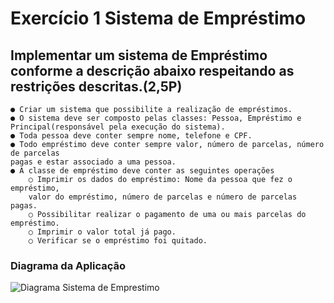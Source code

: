 # Exercício 1  Sistema de Empréstimo
## Implementar um sistema de Empréstimo conforme a descrição abaixo respeitando as restrições descritas.(2,5P)

```
● Criar um sistema que possibilite a realização de empréstimos. 
● O sistema deve ser composto pelas classes: Pessoa, Empréstimo e 
Principal(responsável pela execução do sistema). 
● Toda pessoa deve conter sempre nome, telefone e CPF. 
● Todo empréstimo deve conter sempre valor, número de parcelas, número de parcelas 
pagas e estar associado a uma pessoa. 
● A classe de empréstimo deve conter as seguintes operações 
    ○ Imprimir os dados do empréstimo: Nome da pessoa que fez o empréstimo, 
    valor do empréstimo, número de parcelas e número de parcelas pagas. 
    ○ Possibilitar realizar o pagamento de uma ou mais parcelas do empréstimo. 
    ○ Imprimir o valor total já pago. 
    ○ Verificar se o empréstimo foi quitado.
```

### Diagrama da Aplicação
![Diagrama Sistema de Emprestimo](https://github.com/GabrielnSoares/SistemaEmprestimo/assets/120689729/92919d71-36c8-4879-b793-bcb35a20a90e)


